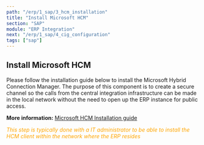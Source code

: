 ```yaml
---
path: "/erp/1_sap/3_hcm_installation"
title: "Install Microsoft HCM"
section: "SAP"
module: "ERP Integration"
next: "/erp/1_sap/4_cig_configuration"
tags: ["sap"]
---
```

## Install Microsoft HCM
Please follow the installation guide below to install the Microsoft Hybrid Connection Manager. The purpose of this component is to create a secure channel so the calls from the central integration infrastructure can be made in the local network without the need to open up the ERP instance for public access.

**More information:** [Microsoft HCM Installation guide](https://success.mediusflow.com/documentation/cts-documentation/Cloud-Connectors/General/Microsoft_HCM/ "Microsoft Hybrid Connection Manager - Installation Guide")

<span style="color:orange">*This step is typically done with a IT administrator to be able to install the HCM client within the network where the ERP resides*</span>


